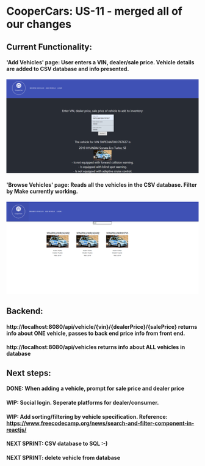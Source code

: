 # CooperCars: US-11 - merged all of our changes
## Current Functionality:
#### 'Add Vehicles' page: User enters a VIN, dealer/sale price. Vehicle details are added to CSV database and info presented.
![image1](us-8.png)
#### 'Browse Vehicles' page: Reads all the vehicles in the CSV database. Filter by Make currently working.
![image1](us-11.png)
## Backend:
#### http://localhost:8080/api/vehicle/{vin}/{dealerPrice}/{salePrice} returns info about ONE vehicle, passes to back end price info from front end.
#### http://localhost:8080/api/vehicles returns info about ALL vehicles in database
## Next steps:
#### DONE: When adding a vehicle, prompt for sale price and dealer price
#### WIP: Social login. Seperate platforms for dealer/consumer.
#### WIP: Add sorting/filtering by vehicle specification. Reference: https://www.freecodecamp.org/news/search-and-filter-component-in-reactjs/
#### NEXT SPRINT: CSV database to SQL :-)
#### NEXT SPRINT: delete vehicle from database

